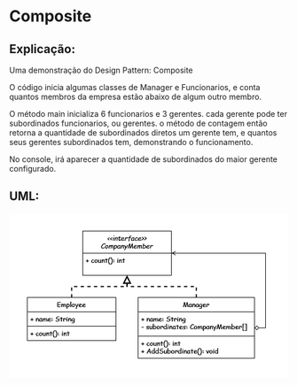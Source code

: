 # Composite
## Explicação:
Uma demonstração do Design Pattern: Composite

O código inicia algumas classes de Manager e Funcionarios, e conta quantos
membros da empresa estão abaixo de algum outro membro.

O método main inicializa 6 funcionarios e 3 gerentes. cada gerente pode ter subordinados
funcionarios, ou gerentes. o método de contagem então retorna a quantidade de subordinados
diretos um gerente tem, e quantos seus gerentes subordinados tem, demonstrando o funcionamento.

No console, irá aparecer a quantidade de subordinados do maior gerente configurado.

## UML:
<img src="./Composite UML.png" alt="UML Class Diagram">